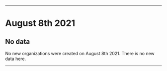 
***

# August 8th 2021

## No data

No new organizations were created on August 8th 2021. There is no new data here.

***
